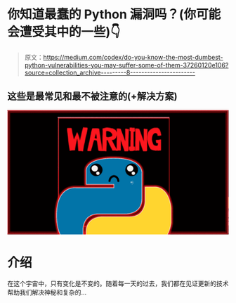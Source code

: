 # 你知道最蠢的 Python 漏洞吗？(你可能会遭受其中的一些)👇

> 原文：<https://medium.com/codex/do-you-know-the-most-dumbest-python-vulnerabilities-you-may-suffer-some-of-them-37260120e106?source=collection_archive---------8----------------------->

## 这些是最常见和最不被注意的(+解决方案)

![](img/9042df6beaf32c695db2787274fb6faf.png)

# 介绍

在这个宇宙中，只有变化是不变的。随着每一天的过去，我们都在见证更新的技术帮助我们解决神秘和复杂的…
